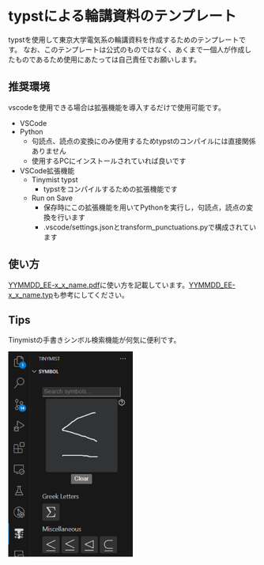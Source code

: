 # typstによる輪講資料のテンプレート
typstを使用して東京大学電気系の輪講資料を作成するためのテンプレートです。
なお、このテンプレートは公式のものではなく、あくまで一個人が作成したものであるため使用にあたっては自己責任でお願いします。

## 推奨環境
vscodeを使用できる場合は拡張機能を導入するだけで使用可能です。
- VSCode
- Python
  - 句読点、読点の変換にのみ使用するためtypstのコンパイルには直接関係ありません
  - 使用するPCにインストールされていれば良いです
- VSCode拡張機能
  - Tinymist typst
    - typstをコンパイルするための拡張機能です
  - Run on Save
    - 保存時にこの拡張機能を用いてPythonを実行し，句読点，読点の変換を行います
    - .vscode/settings.jsonとtransform_punctuations.pyで構成されています

## 使い方
[YYMMDD_EE-x_x_name.pdf](YYMMDD_EE-x_x_name.pdf)に使い方を記載しています。[YYMMDD_EE-x_x_name.typ](YYMMDD_EE-x_x_name.typ)も参考にしてください。

## Tips
Tinymistの手書きシンボル検索機能が何気に便利です。

<img src="misc/symbol.png" width="50%">

